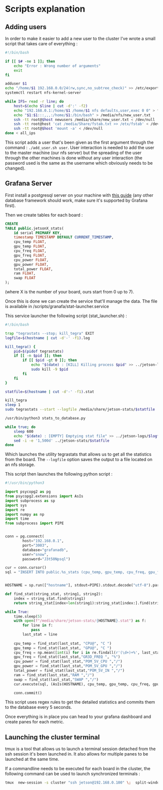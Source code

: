 # Scripts explanation

## Adding users

In order to make it easier to add a new user to the cluster I've wrote a small script that takes care of everything :

```bash
#!/bin/bash

if [[ $# -ne 1 ]]; then
    echo "Error : Wrong number of arguments"
    exit
fi

adduser $1
echo "/home/$1 192.168.0.0/24(rw,sync,no_subtree_check)" >> /etc/exports
systemctl restart nfs-kernel-server

while IFS= read -r line; do
    host=$(echo $line | cut -d':' -f2)
    echo "192.168.0.1:/home/$1 /home/$1 nfs defaults,user,exec 0 0" > fstab.txt
    echo "$1:$1:::,,,:/home/$1:/bin/bash" > /media/nfs/new_user.txt
    ssh -tt root@$host newusers /media/share/new_user.txt < /dev/null
    ssh -tt root@host 'cat /media/Share/fstab.txt >> /etx/fstab' < /dev/null
    ssh -tt root@$host 'mount -a' < /dev/null
done < all_ips
```

This script adds a user that's been given as the first argument through the command : `./add_user.sh user`. User interaction is needed to add the user to the master machine (our nfs server) but the spreading of the user through the other machines is done without any user interaction (the password used is the same as the username which obviously needs to be changed).

## Grafana Server

First install a postgresql server on your machine with [this guide](https://www.microfocus.com/documentation/idol/IDOL_12_0/MediaServer/Guides/html/English/Content/Getting_Started/Configure/_TRN_Set_up_PostgreSQL_Linux.htm) (any other database framework should work, make sure it's supported by Grafana first).

Then we create tables for each board :
```sql
CREATE
TABLE public.jetsonX_stats(
    id serial PRIMARY KEY,
    timestamp TIMESTAMP DEFAULT CURRENT_TIMESTAMP,
    cpu_temp FLOAT,
    gpu_temp FLOAT,
    cpu_freq FLOAT,
    gpu_freq FLOAT,
    cpu_power FLOAT,
    gpu_power FLOAT,
    total_power FLOAT,
    ram FLOAT,
    swap FLOAT
);
```
(where X is the number of your board, ours start from 0 up to 7).

Once this is done we can create the service that'll manage the data. The file is available in /scripts/granafa/stat-launcher.service

This service launcher the following script (stat_launcher.sh) :
```bash
#!/bin/bash

trap "tegrastats --stop; kill_tegra" EXIT
logfile=$(hostname | cut -d'-' -f1).log

kill_tegra() {
	pid=$(pidof tegrastats)
	if [[ -n $pid ]]; then
		if [[ $pid -gt 0 ]]; then
			echo "$(date) : [KILL] Killing process $pid" >> ../jetson-logs/$logfile
			sudo kill -9 $pid
		fi
	fi
}

statfile=$(hostname | cut -d'-' -f1).stat

kill_tegra
sleep 1
sudo tegrastats --start --logfile /media/share/jetson-stats/$statfile

/usr/bin/python3 stats_to_database.py

while true; do
	sleep 600
	echo "$(date) : [EMPTY] Emptying stat file" >> ../jetson-logs/$logfile
	sed -i -e '1,500d' ../jetson-stats/$statfile
done
```

Which launches the utility tegrastats that allows us to get all the statistics from the board. The `--logfile` option saves the output to a file located on an nfs storage.

This script then launches the following python script :
```python
#!/usr/bin/python3

import psycopg2 as pg
from psycopg2.extensions import AsIs
import subprocess as sp
import sys
import re
import numpy as np
import time
from subprocess import PIPE


conn = pg.connect(
        host="192.168.0.1",
        port="3003",
        database="grafanadb",
        user="snow",
        password="J3t50Npsql")

cur = conn.cursor()
sql = "INSERT INTO public.%s_stats (cpu_temp, gpu_temp, cpu_freq, gpu_freq, cpu_power, gpu_power, total_power, ram, swap) VALUES (%s, %s, %s, %s, %s, %s, %s, %s, %s);"


HOSTNAME = sp.run(["hostname"], stdout=PIPE).stdout.decode("utf-8").partition('-')[0]

def find_stat(string_stat, string1, string2):
    index = string_stat.find(string1)
    return string_stat[index+len(string1):string_stat[index:].find(string2)+index]

while True:
    time.sleep(5)
    with open(f"/media/share/jetson-stats/{HOSTNAME}.stat") as f:
        for line in f:
            pass
        last_stat = line
    
    cpu_temp = find_stat(last_stat, "CPU@", "C ")
    gpu_temp = find_stat(last_stat, "GPU@", "C ")
    cpu_freq = np.mean([int(i) for i in re.findall(r'(\d+)+%', last_stat[last_stat.find("["):last_stat.find("]")+1])])
    gpu_freq = find_stat(last_stat,"GR3D_FREQ ", "%")
    cpu_power = find_stat(last_stat,"POM_5V_CPU ","/")
    gpu_power = find_stat(last_stat,"POM_5V_GPU ","/")
    total_power = find_stat(last_stat,"POM_5V_IN ","/")
    ram = find_stat(last_stat,"RAM ","/")
    swap = find_stat(last_stat,"SWAP ","/")
    cur.execute(sql, (AsIs(HOSTNAME), cpu_temp, gpu_temp, cpu_freq, gpu_freq, cpu_power, gpu_power, total_power, ram, swap))

    conn.commit()
```
This script uses regex rules to get the detailed statistics and commits them to the database every 5 seconds.

Once everything is in place you can head to your grafana dashboard and create panes for each metric.

## Launching the cluster terminal

tmux is a tool that allows us to launch a terminal session detached from the ssh session it's been launched in.
It also allows for multiple panes to be launched at the same time.

If a commandline needs to be executed for each board in the cluster, the following command can be used to launch synchronized terminals :
```bash
tmux  new-session -s cluster "ssh jetson@192.168.0.100" \;  split-window "ssh jetson@192.168.0.104" \; split-window -h "ssh jetson@192.168.0.106" \; select-pane -t 0 \; split-window -h "ssh jetson@192.168.0.102" \; select-pane -t 0 \; split-window -h "ssh jetson@192.168.0.101" \; select-pane -t 2 \; split-window -h "ssh jetson@192.168.0.103" \; select-pane -t 4 \; split-window -h "ssh jetson@192.168.0.105" \; select-pane -t 6 \; split-window -h "ssh jetson@192.168.0.107" \; setw synchronize-panes on
```